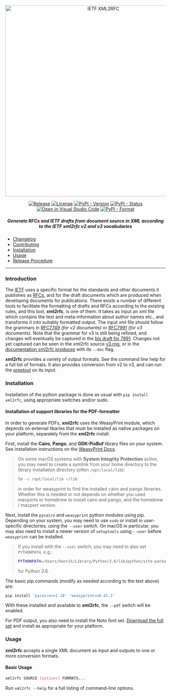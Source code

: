 <div align="center">
    
<img src="https://raw.githubusercontent.com/ietf-tools/common/main/assets/logos/ietf-xml2rfc-logo.svg" alt="IETF XML2RFC" width="600" />
    
[![Release](https://img.shields.io/github/release/ietf-tools/xml2rfc.svg?style=flat&maxAge=600)](https://github.com/ietf-tools/xml2rfc/releases)
[![License](https://img.shields.io/github/license/ietf-tools/xml2rfc)](https://github.com/ietf-tools/xml2rfc/blob/main/LICENSE)
[![PyPI - Version](https://img.shields.io/pypi/v/xml2rfc)](https://pypi.org/project/xml2rfc/)
[![PyPI - Status](https://img.shields.io/pypi/status/xml2rfc)](https://pypi.org/project/xml2rfc/)  
[![Open in Visual Studio Code](https://open.vscode.dev/badges/open-in-vscode.svg)](https://open.vscode.dev/ietf-tools/xml2rfc)
[![PyPI - Format](https://img.shields.io/pypi/format/xml2rfc)](https://pypi.org/project/xml2rfc/)
    
##### Generate RFCs and IETF drafts from document source in XML according to the IETF xml2rfc v2 and v3 vocabularies
    
</div>

- [Changelog](https://github.com/ietf-tools/xml2rfc/blob/main/CHANGELOG.md)
- [Contributing](https://github.com/ietf-tools/.github/blob/main/CONTRIBUTING.md)
- [Installation](#installation)
- [Usage](#usage)
- [Release Procedure](https://github.com/ietf-tools/.github/blob/main/CONTRIBUTING.md#release-procedure)

---

### Introduction

The [IETF] uses a specific format for the standards and other documents it publishes as [RFCs], and for the draft documents which are produced when developing documents for publications. There exists a number of different tools to facilitate the formatting of drafts and RFCs according to the existing rules, and this tool, **xml2rfc**, is one of them. It takes as input an xml file which contains the text and meta-information about author names etc., and transforms it into suitably formatted output. The input xml file should follow the grammars in [RFC7749] *(for v2 documents)* or [RFC7991] *(for v3 documents)*. Note that the grammar for v3 is still being refined, and changes will eventually be captured in the [bis draft for 7991]. Changes not yet captured can be seen in the xml2rfc source [v3.rng], or in the [documentation xml2rfc produces] with its `--doc` flag.

**xml2rfc** provides a variety of output formats. See the command line help for a full list of formats. It also provides conversion from v2 to v3, and can run the [preptool] on its input.

### Installation

Installation of the python package is done as usual with `pip install xml2rfc`, using appropriate switches and/or sudo.

#### Installation of support libraries for the PDF-formatter

In order to generate PDFs, **xml2rfc** uses the WeasyPrint module, which depends on external libaries that must be installed as native packages on your platform, separately from the **xml2rfc** install.

First, install the **Cairo**, **Pango**, and **GDK-PixBuf** library files on your system. See installation instructions on the [WeasyPrint Docs](https://weasyprint.readthedocs.io/en/stable/install.html).

> On some macOS systems with **System Integrity Protection** active, you may need to create a symlink from your home directory to the library installation directory (often `/opt/local/lib`):
> 
> ```sh
> ln -s /opt/local/lib ~/lib
> ```
> 
> in order for weasyprint to find the installed cairo and pango libraries. Whether this is needed or not depends on whether you used macports or homebrew to install cairo and pango, and the homebrew / macport version.

Next, install the `pycairo` and `weasyprint` python modules using pip. Depending on your system, you may need to use `sudo` or install in user-specific directories, using the `--user` switch.  On macOS in particular, you may also need to install a newer version of `setuptools` using `--user` before `weasyprint` can be installed.

> If you install with the `--user` switch, you may need to also set `PYTHONPATH`, e.g.:
> 
> ```sh
> PYTHONPATH=/Users/henrik/Library/Python/3.6/lib/python/site-packages
> ```
>
> for Python 3.6.

The basic pip commands (modify as needed according to the text above) are:

```sh
pip install 'pycairo>=1.18' 'weasyprint<=0.42.3'
```

With these installed and available to **xml2rfc**, the `--pdf` switch will be enabled.

For PDF output, you also need to install the Noto font set. [Download the full set](https://noto-website-2.storage.googleapis.com/pkgs/Noto-unhinted.zip) and install as appropriate for your platform.

### Usage

**xml2rfc** accepts a single XML document as input and outputs to one or more conversion formats.

#### Basic Usage

```sh
xml2rfc SOURCE [options] FORMATS...
```

Run `xml2rfc --help` for a full listing of command-line options.

[IETF]: https://www.ietf.org/
[RFCs]: https://www.rfc-editor.org/
[RFC7749]: https://tools.ietf.org/html/rfc7749
[RFC7991]: https://tools.ietf.org/html/rfc7991
[bis draft for 7991]: https://tools.ietf.org/html/draft-iab-rfc7991bis
[v3.rng]: https://trac.tools.ietf.org/tools/xml2rfc/trac/browser/trunk/cli/xml2rfc/data/v3.rng
[documentation xml2rfc produces]: https://xml2rfc.tools.ietf.org/xml2rfc-doc.html
[preptool]: https://tools.ietf.org/html/rfc7998
